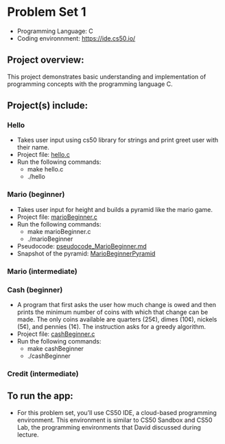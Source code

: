# Problem Set 1
* Programming Language: C
* Coding environnment: https://ide.cs50.io/

## Project overview:
This project demonstrates basic understanding and implementation of programming concepts with the programming language C.

## Project(s) include:
### Hello
- Takes user input using cs50 library for strings and print greet user with their name.
- Project file: [hello.c](hello.c)
- Run the following commands:
  - make hello.c
  - ./hello
  
### Mario (beginner)
- Takes user input for height and builds a pyramid like the mario game.
- Project file: [marioBeginner.c](marioBeginner.c)
- Run the following commands:
  - make marioBeginner.c
  - ./marioBeginner
 - Pseudocode: [pseudocode_MarioBeginner.md](https://github.com/anikaTabassumSardar/CS50_HarvardCourse/blob/master/Week%201%20-%20C/Snapshots%20%26%20Text%20Files/pseudocode_MarioBeginner.md)
 - Snapshot of the pyramid: [MarioBeginnerPyramid](https://github.com/anikaTabassumSardar/CS50_HarvardCourse/blob/master/Week%201%20-%20C/Snapshots%20%26%20Text%20Files/MarioBeginnerPyramid.JPG)
 
### Mario (intermediate)

### Cash (beginner)
-  A program that first asks the user how much change is owed and then prints the minimum number of coins with which that change can be made. The only coins available are quarters (25¢), dimes (10¢), nickels (5¢), and pennies (1¢). The instruction asks for a greedy algorithm.
- Project file: [cashBeginner.c](cashBeginner.c)
- Run the following commands:
  - make cashBeginner
  - ./cashBeginner
  
### Credit (intermediate)

## To run the app:
* For this problem set, you’ll use CS50 IDE, a cloud-based programming environment. This environment is similar to CS50 Sandbox and CS50 Lab, the programming environments that David discussed during lecture.
